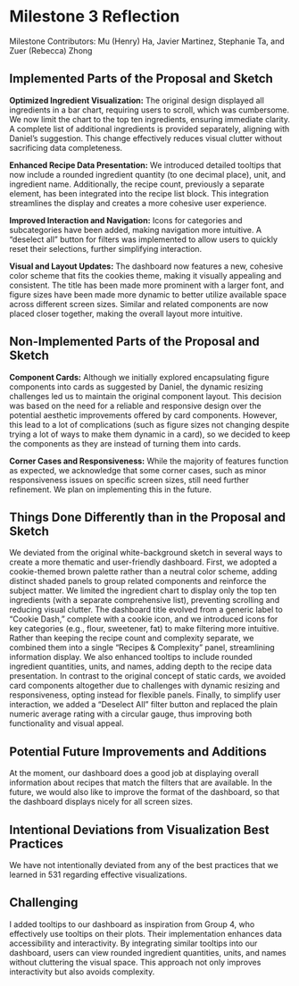 # Milestone 3 Reflection

Milestone Contributors: Mu (Henry) Ha, Javier Martinez, Stephanie Ta, and Zuer (Rebecca) Zhong

## Implemented Parts of the Proposal and Sketch

**Optimized Ingredient Visualization:**
The original design displayed all ingredients in a bar chart, requiring users to scroll, which was cumbersome. We now limit the chart to the top ten ingredients, ensuring immediate clarity. A complete list of additional ingredients is provided separately, aligning with Daniel’s suggestion. This change effectively reduces visual clutter without sacrificing data completeness.

**Enhanced Recipe Data Presentation:**
We introduced detailed tooltips that now include a rounded ingredient quantity (to one decimal place), unit, and ingredient name. Additionally, the recipe count, previously a separate element, has been integrated into the recipe list block. This integration streamlines the display and creates a more cohesive user experience.

**Improved Interaction and Navigation:**
Icons for categories and subcategories have been added, making navigation more intuitive. A “deselect all” button for filters was implemented to allow users to quickly reset their selections, further simplifying interaction.

**Visual and Layout Updates:**
The dashboard now features a new, cohesive color scheme that fits the cookies theme, making it visually appealing and consistent. The title has been made more prominent with a larger font, and figure sizes have been made more dynamic to better utilize available space across different screen sizes. Similar and related components are now placed closer together, making the overall layout more intuitive.

## Non-Implemented Parts of the Proposal and Sketch

**Component Cards:**
Although we initially explored encapsulating figure components into cards as suggested by Daniel, the dynamic resizing challenges led us to maintain the original component layout. This decision was based on the need for a reliable and responsive design over the potential aesthetic improvements offered by card components. However, this lead to a lot of complications (such as figure sizes not changing despite trying a lot of ways to make them dynamic in a card), so we decided to keep the components as they are instead of turning them into cards.

**Corner Cases and Responsiveness:**
While the majority of features function as expected, we acknowledge that some corner cases, such as minor responsiveness issues on specific screen sizes, still need further refinement. We plan on implementing this in the future.

## Things Done Differently than in the Proposal and Sketch
We deviated from the original white-background sketch in several ways to create a more thematic and user-friendly dashboard. First, we adopted a cookie-themed brown palette rather than a neutral color scheme, adding distinct shaded panels to group related components and reinforce the subject matter. We limited the ingredient chart to display only the top ten ingredients (with a separate comprehensive list), preventing scrolling and reducing visual clutter. The dashboard title evolved from a generic label to “Cookie Dash,” complete with a cookie icon, and we introduced icons for key categories (e.g., flour, sweetener, fat) to make filtering more intuitive. Rather than keeping the recipe count and complexity separate, we combined them into a single “Recipes & Complexity” panel, streamlining information display. We also enhanced tooltips to include rounded ingredient quantities, units, and names, adding depth to the recipe data presentation. In contrast to the original concept of static cards, we avoided card components altogether due to challenges with dynamic resizing and responsiveness, opting instead for flexible panels. Finally, to simplify user interaction, we added a “Deselect All” filter button and replaced the plain numeric average rating with a circular gauge, thus improving both functionality and visual appeal.

## Potential Future Improvements and Additions

At the moment, our dashboard does a good job at displaying overall information about recipes that match the filters that are available. In the future, we would also like to improve the format of the dashboard, so that the dashboard displays nicely for all screen sizes.

## Intentional Deviations from Visualization Best Practices

We have not intentionally deviated from any of the best practices that we learned in 531 regarding effective visualizations.

## Challenging

I added tooltips to our dashboard as inspiration from Group 4, who effectively use tooltips on their plots. Their implementation enhances data accessibility and interactivity. By integrating similar tooltips into our dashboard, users can view rounded ingredient quantities, units, and names without cluttering the visual space. This approach not only improves interactivity but also avoids complexity.
